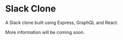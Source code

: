 # Slack Clone

A Slack clone built using Express, GraphQL and React.

More information will be coming soon.
